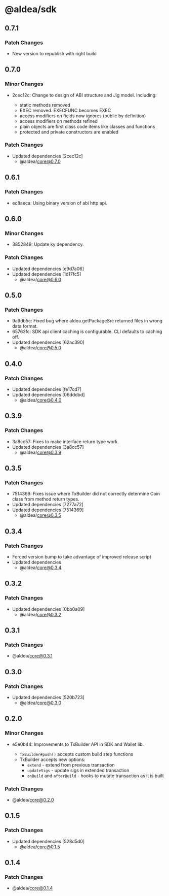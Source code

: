 # @aldea/sdk

## 0.7.1

### Patch Changes

- New version to republish with right build

## 0.7.0

### Minor Changes

- 2cec12c: Change to design of ABI structure and Jig model. Including:

  - static methods removed
  - EXEC removed. EXECFUNC becomes EXEC
  - access modifiers on fields now ignores (public by definition)
  - access modifiers on methods refined
  - plain objects are first class code items like classes and functions
  - protected and private constructors are enabled

### Patch Changes

- Updated dependencies [2cec12c]
  - @aldea/core@0.7.0

## 0.6.1

### Patch Changes

- ec8aeca: Using binary version of abi http api.

## 0.6.0

### Minor Changes

- 3852849: Update ky dependency.

### Patch Changes

- Updated dependencies [e9d7a06]
- Updated dependencies [1d17fc5]
  - @aldea/core@0.6.0

## 0.5.0

### Patch Changes

- 9a9db5c: Fixed bug where aldea.getPackageSrc returned files in wrong data format.
- 65763fc: SDK api client caching is configurable. CLI defaults to caching off.
- Updated dependencies [62ac390]
  - @aldea/core@0.5.0

## 0.4.0

### Patch Changes

- Updated dependencies [fe17cd7]
- Updated dependencies [06dddbd]
  - @aldea/core@0.4.0

## 0.3.9

### Patch Changes

- 3a8cc57: Fixes to make interface return type work.
- Updated dependencies [3a8cc57]
  - @aldea/core@0.3.9

## 0.3.5

### Patch Changes

- 7514369: Fixes issue where TxBuilder did not correctly determine Coin class from method return types.
- Updated dependencies [7277a72]
- Updated dependencies [7514369]
  - @aldea/core@0.3.5

## 0.3.4

### Patch Changes

- Forced version bump to take advantage of improved release script
- Updated dependencies
  - @aldea/core@0.3.4

## 0.3.2

### Patch Changes

- Updated dependencies [0bb0a09]
  - @aldea/core@0.3.2

## 0.3.1

### Patch Changes

- @aldea/core@0.3.1

## 0.3.0

### Patch Changes

- Updated dependencies [520b723]
  - @aldea/core@0.3.0

## 0.2.0

### Minor Changes

- e5e0b44: Improvements to TxBuilder API in SDK and Wallet lib.

  - `TxBuilder#push()` accepts custom build step functions
  - TxBuilder accepts new options:
    - `extend` - extend from previous transaction
    - `updateSigs` - update sigs in extended transaction
    - `onBuild` and `afterBuild` - hooks to mutate transaction as it is built

### Patch Changes

- @aldea/core@0.2.0

## 0.1.5

### Patch Changes

- Updated dependencies [528d5d0]
  - @aldea/core@0.1.5

## 0.1.4

### Patch Changes

- @aldea/core@0.1.4
